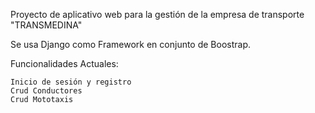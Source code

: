 Proyecto de aplicativo web para la gestión de la empresa de transporte "TRANSMEDINA"

Se usa Django como Framework en conjunto de Boostrap.

Funcionalidades Actuales:

    Inicio de sesión y registro
    Crud Conductores
    Crud Mototaxis